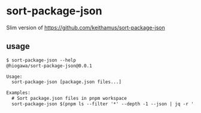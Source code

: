 # sort-package-json

Slim version of https://github.com/keithamus/sort-package-json

## usage

<!--
%template-input-start:help%

```txt
$ sort-package-json --help
{%shell node ./bin/cli.js --help %}
```

%template-input-end:help%
-->

<!-- %template-output-start:help% -->

```txt
$ sort-package-json --help
@hiogawa/sort-package-json@0.0.1

Usage:
  sort-package-json [package.json files...]

Examples:
  # Sort package.json files in pnpm workspace
  sort-package-json $(pnpm ls --filter '*' --depth -1 --json | jq -r '.[] | .path' | xargs -I '{}' echo '{}/package.json')
```

<!-- %template-output-end:help% -->
